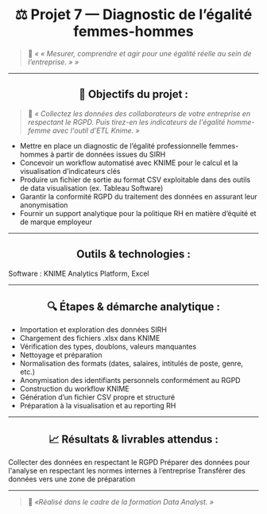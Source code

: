 <h1 align="center"> ⚖️ Projet 7 — Diagnostic de l’égalité femmes-hommes </h1>

> 🧠 *« « Mesurer, comprendre et agir pour une égalité réelle au sein de l’entreprise. » »*

---

<h2 align="center"> 🎯 Objectifs du projet : </h2>

> 🧠 *« Collectez les données des collaborateurs de votre entreprise en respectant le RGPD. Puis tirez-en les indicateurs de l'égalité homme-femme avec l'outil d'ETL Knime. »*

- Mettre en place un diagnostic de l’égalité professionnelle femmes-hommes à partir de données issues du SIRH
- Concevoir un workflow automatisé avec KNIME pour le calcul et la visualisation d’indicateurs clés
- Produire un fichier de sortie au format CSV exploitable dans des outils de data visualisation (ex. Tableau Software)
- Garantir la conformité RGPD du traitement des données en assurant leur anonymisation
- Fournir un support analytique pour la politique RH en matière d’équité et de marque employeur

---

<h2 align="center">  Outils & technologies : </h2>

Software : KNIME Analytics Platform, Excel

---

<h2 align="center"> 🔍 Étapes & démarche analytique : </h2>

- Importation et exploration des données SIRH
- Chargement des fichiers .xlsx dans KNIME
- Vérification des types, doublons, valeurs manquantes
- Nettoyage et préparation
- Normalisation des formats (dates, salaires, intitulés de poste, genre, etc.)
- Anonymisation des identifiants personnels conformément au RGPD
- Construction du workflow KNIME
- Génération d’un fichier CSV propre et structuré
- Préparation à la visualisation et au reporting RH

---

<h2 align="center"> 📈 Résultats & livrables attendus : </h2>

Collecter des données en respectant le RGPD
Préparer des données pour l'analyse en respectant les normes internes à l’entreprise
Transférer des données vers une zone de préparation

---

> 📌 *«Réalisé dans le cadre de la formation Data Analyst. »*